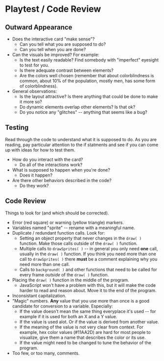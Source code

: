 # Playtest / Code Review

## Outward Appearance
* Does the interactive card "make sense"?
  - Can you tell what you are supposed to do?
  - Can you tell when you are done?
* Can the visuals be improved? For example:
  - Is the text easily readable? Find somebody with "imperfect" eyesight to test for you.
  - Is there adequate contrast between elements?
  - Are the colors well chosen (remember that about colorblindness is common, about 10% of the population, mostly men, has some form of colorblindness).
* General observations:
  - Is the layout attractive? Is there anything that could be done to make it more so?
  - Do dynamic elements overlap other elements? Is that ok?
  - Do you notice any "glitches" -- anything that seems like a bug?
  
## Testing
Read through the code to understand what it is supposed to do. As you are reading, pay particular attention to the if statments and see if you can come up with ideas for how to test them.
* How do you interact with the card?
  - Do all of the interactions work?
* What is supposed to happen when you're done?
  - Does it happen?
* Are there other behaviors described in the code?
  - Do they work?
  
## Code Review
Things to look for (and which should be corrected).
* Error (red square) or warning (yellow triangle) markers.
* Variables named "sprite" -- rename with a meaningful name.
* Duplicate / redundant function calls. Look for:
  - Setting an object property that never changes in the `draw( )` function. Make those calls outside of the `draw( )` function.
  - Multiple calls to `drawSprites( )` -- in general you only need **one** call, usually in the `draw( )` function. If you think you need more than one call to `drawSprites( )` there **must** be a comment explaining why you need more than one call.
  - Calls to `background( )` and other functions that need to be called for every frame *outside* of the `draw( )` function.
* Placing the `draw( )` function in the middle of the program.
  - JavaScript won't have a problem with this, but it will make the code harder to read and reason about. Move it to the end of the program.
* Inconsistant capitalization.
* "Magic" numbers. **Any** value that you use more than once is a good candidate for conversion to a variable. Especially:
  - If the value doesn't mean the same thing everyplace it's used -- for example if it is used for both an X and a Y value.
  - If the value is used alot. Or if the value is derived from another value.
  - If the meaning of the value is not very clear from context. For example, hex color values (#11AA2D) are hard for most people to visualize, give them a name that describes the color or its use.
  - If the value might need to be changed to tune the behavior of the program.
* Too few, or too many, comments.
  
